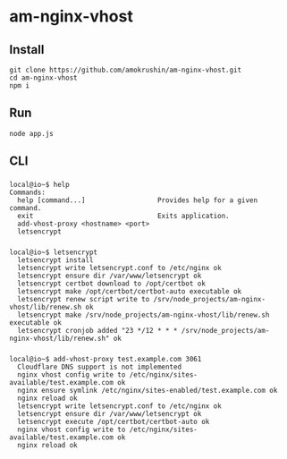 # am-nginx-vhost

## Install
    git clone https://github.com/amokrushin/am-nginx-vhost.git
    cd am-nginx-vhost
    npm i

## Run
    node app.js

## CLI
###
    local@io~$ help
    Commands:
      help [command...]                  Provides help for a given command.
      exit                               Exits application.
      add-vhost-proxy <hostname> <port>
      letsencrypt

###
    local@io~$ letsencrypt
      letsencrypt install
      letsencrypt write letsencrypt.conf to /etc/nginx ok
      letsencrypt ensure dir /var/www/letsencrypt ok
      letsencrypt certbot download to /opt/certbot ok
      letsencrypt make /opt/certbot/certbot-auto executable ok
      letsencrypt renew script write to /srv/node_projects/am-nginx-vhost/lib/renew.sh ok
      letsencrypt make /srv/node_projects/am-nginx-vhost/lib/renew.sh executable ok
      letsencrypt cronjob added "23 */12 * * * /srv/node_projects/am-nginx-vhost/lib/renew.sh" ok

### 
    local@io~$ add-vhost-proxy test.example.com 3061
      Cloudflare DNS support is not implemented
      nginx vhost config write to /etc/nginx/sites-available/test.example.com ok
      nginx ensure symlink /etc/nginx/sites-enabled/test.example.com ok
      nginx reload ok
      letsencrypt write letsencrypt.conf to /etc/nginx ok
      letsencrypt ensure dir /var/www/letsencrypt ok
      letsencrypt execute /opt/certbot/certbot-auto ok
      nginx vhost config write to /etc/nginx/sites-available/test.example.com ok
      nginx reload ok
